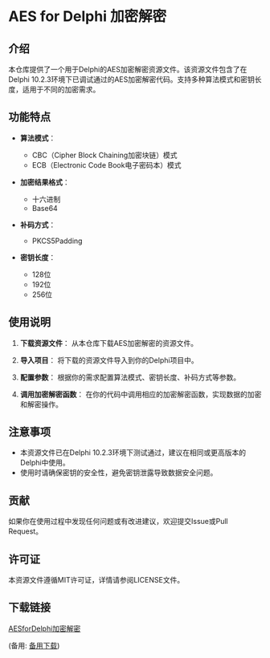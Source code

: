 # AES for Delphi 加密解密

## 介绍

本仓库提供了一个用于Delphi的AES加密解密资源文件。该资源文件包含了在Delphi 10.2.3环境下已调试通过的AES加密解密代码。支持多种算法模式和密钥长度，适用于不同的加密需求。

## 功能特点

- **算法模式**：
  - CBC（Cipher Block Chaining加密块链）模式
  - ECB（Electronic Code Book电子密码本）模式

- **加密结果格式**：
  - 十六进制
  - Base64

- **补码方式**：
  - PKCS5Padding

- **密钥长度**：
  - 128位
  - 192位
  - 256位

## 使用说明

1. **下载资源文件**：
   从本仓库下载AES加密解密的资源文件。

2. **导入项目**：
   将下载的资源文件导入到你的Delphi项目中。

3. **配置参数**：
   根据你的需求配置算法模式、密钥长度、补码方式等参数。

4. **调用加密解密函数**：
   在你的代码中调用相应的加密解密函数，实现数据的加密和解密操作。

## 注意事项

- 本资源文件已在Delphi 10.2.3环境下测试通过，建议在相同或更高版本的Delphi中使用。
- 使用时请确保密钥的安全性，避免密钥泄露导致数据安全问题。

## 贡献

如果你在使用过程中发现任何问题或有改进建议，欢迎提交Issue或Pull Request。

## 许可证

本资源文件遵循MIT许可证，详情请参阅LICENSE文件。

## 下载链接
[AESforDelphi加密解密](https://pan.quark.cn/s/0710699c6106) 

(备用: [备用下载](https://pan.baidu.com/s/1YL3P1tu8kaQfvhpyHeAD-w?pwd=1234))
